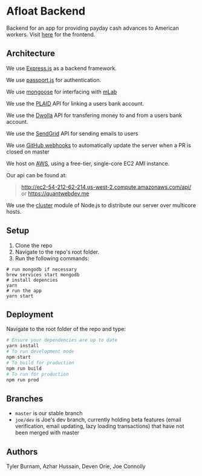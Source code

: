 # Afloat Backend

Backend for an app for providing payday cash advances to American workers. Visit [here](https://github.com/dartmouth-cs98/19w-quantweb-backend) for the frontend.

## Architecture

We use [Express.js](http://expressjs.com/) as a backend framework.

We use [passport.js](http://www.passportjs.org/) for authentication.

We use [mongoose](https://mongoosejs.com/) for interfacing with [mLab](https://mlab.com/welcome/)

We use the [PLAID](https://plaid.com/) API for linking a users bank account.

We use the [Dwolla](https://www.dwolla.com/) API for transfering money to and from a users bank account.

We use the [SendGrid](https://sendgrid.com/) API for sending emails to users

We use [GitHub webhooks](https://developer.github.com/webhooks/) to automatically update the server when a PR is closed on master

We host on [AWS](https://aws.amazon.com), using a free-tier, single-core EC2 AMI instance.

Our api can be found at:
> http://ec2-54-212-62-214.us-west-2.compute.amazonaws.com/api/ or https://quantwebdev.me

We use the [cluster](https://nodejs.org/api/cluster.html) module of Node.js to distribute our server over multicore hosts.
## Setup

1) Clone the repo
2) Navigate to the repo's root folder. 
3) Run the following commands:
````
# run mongodb if necessary
brew services start mongodb
# install depencies
yarn
# run the app
yarn start

````
## Deployment
Navigate to the root folder of the repo and type:
````Bash
# Ensure your dependencies are up to date
yarn install
# To run development mode
npm start
# To build for production
npm run build
# To run for production
npm run prod
````

## Branches
* `master` is our stable branch
* `joe/dev` is Joe's dev branch, currently holding beta features (email verification, email updating, lazy loading transactions) that have not been merged with master
## Authors

Tyler Burnam, Azhar Hussain, Deven Orie, Joe Connolly
